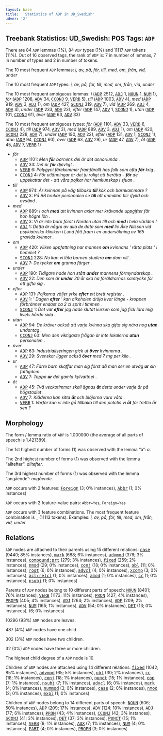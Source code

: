 ```yaml
---
layout: base
title:  'Statistics of ADP in UD_Swedish'
udver: '2'
---
```


## Treebank Statistics: UD_Swedish: POS Tags: `ADP`

There are 84 `ADP` lemmas (1%), 84 `ADP` types (1%) and 11117 `ADP` tokens (11%).
Out of 16 observed tags, the rank of `ADP` is: 7 in number of lemmas, 7 in number of types and 2 in number of tokens.

The 10 most frequent `ADP` lemmas: <em>i, av, på, för, till, med, om, från, vid, under</em>

The 10 most frequent `ADP` types:  <em>i, av, på, för, till, med, om, från, vid, under</em>

The 10 most frequent ambiguous lemmas: <em>i</em> (<tt><a href="sv-pos-ADP.html">ADP</a></tt> 2512, <tt><a href="sv-pos-ADJ.html">ADJ</a></tt> 1, <tt><a href="sv-pos-NOUN.html">NOUN</a></tt> 1, <tt><a href="sv-pos-NUM.html">NUM</a></tt> 1), <em>för</em> (<tt><a href="sv-pos-ADP.html">ADP</a></tt> 1208, <tt><a href="sv-pos-ADV.html">ADV</a></tt> 34, <tt><a href="sv-pos-CCONJ.html">CCONJ</a></tt> 9, <tt><a href="sv-pos-VERB.html">VERB</a></tt> 5), <em>till</em> (<tt><a href="sv-pos-ADP.html">ADP</a></tt> 1003, <tt><a href="sv-pos-ADV.html">ADV</a></tt> 4), <em>med</em> (<tt><a href="sv-pos-ADP.html">ADP</a></tt> 919, <tt><a href="sv-pos-ADV.html">ADV</a></tt> 3, <tt><a href="sv-pos-ADJ.html">ADJ</a></tt> 1), <em>om</em> (<tt><a href="sv-pos-ADP.html">ADP</a></tt> 427, <tt><a href="sv-pos-SCONJ.html">SCONJ</a></tt> 319, <tt><a href="sv-pos-ADV.html">ADV</a></tt> 7), <em>vid</em> (<tt><a href="sv-pos-ADP.html">ADP</a></tt> 269, <tt><a href="sv-pos-ADJ.html">ADJ</a></tt> 4, <tt><a href="sv-pos-ADV.html">ADV</a></tt> 4), <em>under</em> (<tt><a href="sv-pos-ADP.html">ADP</a></tt> 233, <tt><a href="sv-pos-ADV.html">ADV</a></tt> 23), <em>efter</em> (<tt><a href="sv-pos-ADP.html">ADP</a></tt> 147, <tt><a href="sv-pos-ADV.html">ADV</a></tt> 1, <tt><a href="sv-pos-SCONJ.html">SCONJ</a></tt> 1), <em>utan</em> (<tt><a href="sv-pos-ADP.html">ADP</a></tt> 101, <tt><a href="sv-pos-CCONJ.html">CCONJ</a></tt> 61), <em>över</em> (<tt><a href="sv-pos-ADP.html">ADP</a></tt> 63, <tt><a href="sv-pos-ADV.html">ADV</a></tt> 33)

The 10 most frequent ambiguous types:  <em>för</em> (<tt><a href="sv-pos-ADP.html">ADP</a></tt> 1101, <tt><a href="sv-pos-ADV.html">ADV</a></tt> 33, <tt><a href="sv-pos-VERB.html">VERB</a></tt> 6, <tt><a href="sv-pos-CCONJ.html">CCONJ</a></tt> 4), <em>till</em> (<tt><a href="sv-pos-ADP.html">ADP</a></tt> 974, <tt><a href="sv-pos-ADV.html">ADV</a></tt> 3), <em>med</em> (<tt><a href="sv-pos-ADP.html">ADP</a></tt> 889, <tt><a href="sv-pos-ADV.html">ADV</a></tt> 3, <tt><a href="sv-pos-ADJ.html">ADJ</a></tt> 1), <em>om</em> (<tt><a href="sv-pos-ADP.html">ADP</a></tt> 420, <tt><a href="sv-pos-SCONJ.html">SCONJ</a></tt> 228, <tt><a href="sv-pos-ADV.html">ADV</a></tt> 7), <em>under</em> (<tt><a href="sv-pos-ADP.html">ADP</a></tt> 190, <tt><a href="sv-pos-ADV.html">ADV</a></tt> 22), <em>efter</em> (<tt><a href="sv-pos-ADP.html">ADP</a></tt> 131, <tt><a href="sv-pos-ADV.html">ADV</a></tt> 1, <tt><a href="sv-pos-SCONJ.html">SCONJ</a></tt> 1), <em>utan</em> (<tt><a href="sv-pos-ADP.html">ADP</a></tt> 94, <tt><a href="sv-pos-CCONJ.html">CCONJ</a></tt> 60), <em>över</em> (<tt><a href="sv-pos-ADP.html">ADP</a></tt> 63, <tt><a href="sv-pos-ADV.html">ADV</a></tt> 29), <em>ur</em> (<tt><a href="sv-pos-ADP.html">ADP</a></tt> 47, <tt><a href="sv-pos-ADV.html">ADV</a></tt> 7), <em>åt</em> (<tt><a href="sv-pos-ADP.html">ADP</a></tt> 45, <tt><a href="sv-pos-ADV.html">ADV</a></tt> 7, <tt><a href="sv-pos-VERB.html">VERB</a></tt> 1)


* <em>för</em>
  * <tt><a href="sv-pos-ADP.html">ADP</a></tt> 1101: <em>Men <b>för</b> barnens del är det annorlunda .</em>
  * <tt><a href="sv-pos-ADV.html">ADV</a></tt> 33: <em>Det är <b>för</b> djävligt .</em>
  * <tt><a href="sv-pos-VERB.html">VERB</a></tt> 6: <em>Polygyni förekommer framförallt hos folk som ofta <b>för</b> krig .</em>
  * <tt><a href="sv-pos-CCONJ.html">CCONJ</a></tt> 4: <em>För utlänningar är det ju roligt att berätta - <b>för</b> de uppskattar det - att våra pojkar har hemkunskap i sjuan .</em>
* <em>till</em>
  * <tt><a href="sv-pos-ADP.html">ADP</a></tt> 974: <em>Är kvinnan på väg tillbaka <b>till</b> kök och barnkammare ?</em>
  * <tt><a href="sv-pos-ADV.html">ADV</a></tt> 3: <em>På BB brukar personalen se <b>till</b> att anmälan blir ifylld och avsänd .</em>
* <em>med</em>
  * <tt><a href="sv-pos-ADP.html">ADP</a></tt> 889: <em>I och <b>med</b> att kvinnan axlar mer krävande uppgifter får hon högre lön .</em>
  * <tt><a href="sv-pos-ADV.html">ADV</a></tt> 3: <em>Vi är inte bara först i Norden utan till och <b>med</b> i hela världen !</em>
  * <tt><a href="sv-pos-ADJ.html">ADJ</a></tt> 1: <em>Detta är några av alla de data som <b>med</b> lic Åke Nilsson vid psykiatriska kliniken i Lund fått fram i en undersökning av 165 gravida kvinnor .</em>
* <em>om</em>
  * <tt><a href="sv-pos-ADP.html">ADP</a></tt> 420: <em>Vilken uppfattning har mannen <b>om</b> kvinnans ' rätta plats ' i hemmet ?</em>
  * <tt><a href="sv-pos-SCONJ.html">SCONJ</a></tt> 228: <em>Nu kan vi låta barnen studera <b>om</b> dom vill .</em>
  * <tt><a href="sv-pos-ADV.html">ADV</a></tt> 7: <em>De tycker <b>om</b> granna färger .</em>
* <em>under</em>
  * <tt><a href="sv-pos-ADP.html">ADP</a></tt> 190: <em>Tidigare hade hon stått <b>under</b> mannens förmyndarskap .</em>
  * <tt><a href="sv-pos-ADV.html">ADV</a></tt> 22: <em>Den som är <b>under</b> 20 år ska ha föräldrarnas samtycke för att gifta sig .</em>
* <em>efter</em>
  * <tt><a href="sv-pos-ADP.html">ADP</a></tt> 131: <em>Pojkarna väljer yrke <b>efter</b> ett brett register .</em>
  * <tt><a href="sv-pos-ADV.html">ADV</a></tt> 1: <em>' Dagen <b>efter</b> ' kan alkoholen dröja kvar länge - kroppen förbränner endast ca 2 cl sprit i timmen .</em>
  * <tt><a href="sv-pos-SCONJ.html">SCONJ</a></tt> 1: <em>Det var <b>efter</b> jag hade slutat kursen som jag fick lära mig livets hårda sida .</em>
* <em>utan</em>
  * <tt><a href="sv-pos-ADP.html">ADP</a></tt> 94: <em>De kräver också att varje kvinna ska gifta sig nära nog <b>utan</b> undantag .</em>
  * <tt><a href="sv-pos-CCONJ.html">CCONJ</a></tt> 60: <em>Men den viktigaste frågan är inte lokalerna <b>utan</b> personalen .</em>
* <em>över</em>
  * <tt><a href="sv-pos-ADP.html">ADP</a></tt> 63: <em>Industrialiseringen gick ut <b>över</b> kvinnorna .</em>
  * <tt><a href="sv-pos-ADV.html">ADV</a></tt> 29: <em>Svenskar ligger också <b>över</b> med 7 mg per kilo .</em>
* <em>ur</em>
  * <tt><a href="sv-pos-ADP.html">ADP</a></tt> 47: <em>Färre barn skaffar man sig först då man ser en utväg <b>ur</b> sin fattigdom .</em>
  * <tt><a href="sv-pos-ADV.html">ADV</a></tt> 7: <em>Tappa <b>ur</b> det gamla kylvattnet .</em>
* <em>åt</em>
  * <tt><a href="sv-pos-ADP.html">ADP</a></tt> 45: <em>Två veckotimmar skall ägnas <b>åt</b> detta under varje år på högstadiet .</em>
  * <tt><a href="sv-pos-ADV.html">ADV</a></tt> 7: <em>Kläderna kan sitta <b>åt</b> och blöjorna vara våta .</em>
  * <tt><a href="sv-pos-VERB.html">VERB</a></tt> 1: <em>Varför kan vi inte gå tillbaka till den potatis vi <b>åt</b> för trettio år sen ?</em>

## Morphology

The form / lemma ratio of `ADP` is 1.000000 (the average of all parts of speech is 1.421389).

The 1st highest number of forms (1) was observed with the lemma “a”: <em>a</em>.

The 2nd highest number of forms (1) was observed with the lemma “alltefter”: <em>alltefter</em>.

The 3rd highest number of forms (1) was observed with the lemma “angående”: <em>angående</em>.

`ADP` occurs with 2 features: <tt><a href="sv-feat-Foreign.html">Foreign</a></tt> (3; 0% instances), <tt><a href="sv-feat-Abbr.html">Abbr</a></tt> (1; 0% instances)

`ADP` occurs with 2 feature-value pairs: `Abbr=Yes`, `Foreign=Yes`

`ADP` occurs with 3 feature combinations.
The most frequent feature combination is `_` (11113 tokens).
Examples: <em>i, av, på, för, till, med, om, från, vid, under</em>


## Relations

`ADP` nodes are attached to their parents using 15 different relations: <tt><a href="sv-dep-case.html">case</a></tt> (9440; 85% instances), <tt><a href="sv-dep-mark.html">mark</a></tt> (688; 6% instances), <tt><a href="sv-dep-advmod.html">advmod</a></tt> (376; 3% instances), <tt><a href="sv-dep-compound-prt.html">compound:prt</a></tt> (279; 3% instances), <tt><a href="sv-dep-fixed.html">fixed</a></tt> (259; 2% instances), <tt><a href="sv-dep-nmod.html">nmod</a></tt> (29; 0% instances), <tt><a href="sv-dep-conj.html">conj</a></tt> (18; 0% instances), <tt><a href="sv-dep-obl.html">obl</a></tt> (11; 0% instances), <tt><a href="sv-dep-root.html">root</a></tt> (6; 0% instances), <tt><a href="sv-dep-advcl.html">advcl</a></tt> (4; 0% instances), <tt><a href="sv-dep-xcomp.html">xcomp</a></tt> (3; 0% instances), <tt><a href="sv-dep-acl-relcl.html">acl:relcl</a></tt> (1; 0% instances), <tt><a href="sv-dep-amod.html">amod</a></tt> (1; 0% instances), <tt><a href="sv-dep-cc.html">cc</a></tt> (1; 0% instances), <tt><a href="sv-dep-nsubj.html">nsubj</a></tt> (1; 0% instances)

Parents of `ADP` nodes belong to 10 different parts of speech: <tt><a href="sv-pos-NOUN.html">NOUN</a></tt> (8401; 76% instances), <tt><a href="sv-pos-VERB.html">VERB</a></tt> (1173; 11% instances), <tt><a href="sv-pos-PRON.html">PRON</a></tt> (427; 4% instances), <tt><a href="sv-pos-PROPN.html">PROPN</a></tt> (405; 4% instances), <tt><a href="sv-pos-ADJ.html">ADJ</a></tt> (264; 2% instances), <tt><a href="sv-pos-ADP.html">ADP</a></tt> (209; 2% instances), <tt><a href="sv-pos-NUM.html">NUM</a></tt> (165; 1% instances), <tt><a href="sv-pos-ADV.html">ADV</a></tt> (54; 0% instances), <tt><a href="sv-pos-DET.html">DET</a></tt> (13; 0% instances),  (6; 0% instances)

10296 (93%) `ADP` nodes are leaves.

487 (4%) `ADP` nodes have one child.

302 (3%) `ADP` nodes have two children.

32 (0%) `ADP` nodes have three or more children.

The highest child degree of a `ADP` node is 10.

Children of `ADP` nodes are attached using 14 different relations: <tt><a href="sv-dep-fixed.html">fixed</a></tt> (1042; 85% instances), <tt><a href="sv-dep-advmod.html">advmod</a></tt> (65; 5% instances), <tt><a href="sv-dep-obl.html">obl</a></tt> (30; 2% instances), <tt><a href="sv-dep-cc.html">cc</a></tt> (18; 1% instances), <tt><a href="sv-dep-conj.html">conj</a></tt> (18; 1% instances), <tt><a href="sv-dep-punct.html">punct</a></tt> (15; 1% instances), <tt><a href="sv-dep-cop.html">cop</a></tt> (7; 1% instances), <tt><a href="sv-dep-nsubj.html">nsubj</a></tt> (7; 1% instances), <tt><a href="sv-dep-advcl.html">advcl</a></tt> (6; 0% instances), <tt><a href="sv-dep-mark.html">mark</a></tt> (4; 0% instances), <tt><a href="sv-dep-nummod.html">nummod</a></tt> (3; 0% instances), <tt><a href="sv-dep-case.html">case</a></tt> (2; 0% instances), <tt><a href="sv-dep-nmod.html">nmod</a></tt> (2; 0% instances), <tt><a href="sv-dep-expl.html">expl</a></tt> (1; 0% instances)

Children of `ADP` nodes belong to 14 different parts of speech: <tt><a href="sv-pos-NOUN.html">NOUN</a></tt> (606; 50% instances), <tt><a href="sv-pos-ADP.html">ADP</a></tt> (209; 17% instances), <tt><a href="sv-pos-ADV.html">ADV</a></tt> (124; 10% instances), <tt><a href="sv-pos-ADJ.html">ADJ</a></tt> (77; 6% instances), <tt><a href="sv-pos-PRON.html">PRON</a></tt> (43; 4% instances), <tt><a href="sv-pos-CCONJ.html">CCONJ</a></tt> (42; 3% instances), <tt><a href="sv-pos-SCONJ.html">SCONJ</a></tt> (41; 3% instances), <tt><a href="sv-pos-DET.html">DET</a></tt> (37; 3% instances), <tt><a href="sv-pos-PUNCT.html">PUNCT</a></tt> (15; 1% instances), <tt><a href="sv-pos-VERB.html">VERB</a></tt> (8; 1% instances), <tt><a href="sv-pos-AUX.html">AUX</a></tt> (7; 1% instances), <tt><a href="sv-pos-NUM.html">NUM</a></tt> (4; 0% instances), <tt><a href="sv-pos-PART.html">PART</a></tt> (4; 0% instances), <tt><a href="sv-pos-PROPN.html">PROPN</a></tt> (3; 0% instances)

